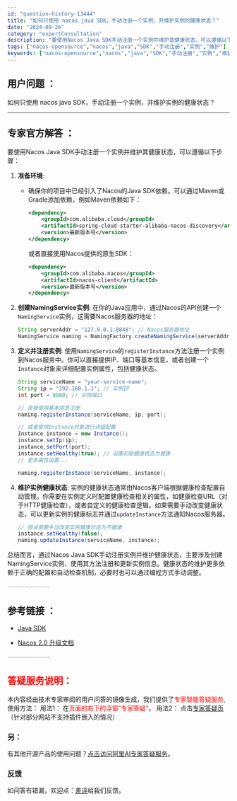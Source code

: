 ```yaml
---
id: "question-history-13444"
title: "如何只使用 nacos java SDK，手动注册一个实例，并维护实例的健康状态？"
date: "2024-09-26"
category: "expertConsultation"
description: "要使用Nacos Java SDK手动注册一个实例并维护其健康状态，可以遵循以下步骤：1. **准备环境**:   - 确保你的项目中已经引入了Nacos的Java SDK依赖。可以通过Maven或Gradle添加依赖，例如Maven依赖如下：     ```xml     dependency  "
tags: ["nacos-opensource","nacos","java","SDK","手动注册","实例","维护"]
keywords: ["nacos-opensource","nacos","java","SDK","手动注册","实例","维护"]
---
```


## 用户问题 ： 
 如何只使用 nacos java SDK，手动注册一个实例，并维护实例的健康状态？  

---------------
## 专家官方解答 ：

要使用Nacos Java SDK手动注册一个实例并维护其健康状态，可以遵循以下步骤：

1. **准备环境**:
   - 确保你的项目中已经引入了Nacos的Java SDK依赖。可以通过Maven或Gradle添加依赖，例如Maven依赖如下：
     ```xml
     <dependency>
         <groupId>com.alibaba.cloud</groupId>
         <artifactId>spring-cloud-starter-alibaba-nacos-discovery</artifactId>
         <version>最新版本号</version>
     </dependency>
     ```
     或者直接使用Nacos提供的原生SDK：
     ```xml
     <dependency>
         <groupId>com.alibaba.nacos</groupId>
         <artifactId>nacos-client</artifactId>
         <version>最新版本号</version>
     </dependency>
     ```

2. **创建NamingService实例**:
   在你的Java应用中，通过Nacos的API创建一个`NamingService`实例，这需要Nacos服务器的地址：
   ```java
   String serverAddr = "127.0.0.1:8848"; // Nacos服务器地址
   NamingService naming = NamingFactory.createNamingService(serverAddr);
   ```

3. **定义并注册实例**:
   使用`NamingService`的`registerInstance`方法注册一个实例到Nacos服务中。你可以直接提供IP、端口等基本信息，或者创建一个`Instance`对象来详细配置实例属性，包括健康状态。
   ```java
   String serviceName = "your-service-name";
   String ip = "192.168.1.1"; // 实例IP
   int port = 8080; // 实例端口
   
   // 直接使用基本信息注册
   naming.registerInstance(serviceName, ip, port);
   
   // 或者使用Instance对象进行详细配置
   Instance instance = new Instance();
   instance.setIp(ip);
   instance.setPort(port);
   instance.setHealthy(true); // 设置初始健康状态为健康
   // 更多属性设置...
   
   naming.registerInstance(serviceName, instance);
   ```

4. **维护实例健康状态**:
   实例的健康状态通常由Nacos客户端根据健康检查配置自动管理。你需要在实例定义时配置健康检查相关的属性，如健康检查URL（对于HTTP健康检查），或者自定义的健康检查逻辑。如果需要手动改变健康状态，可以更新实例的健康标志并通过`updateInstance`方法通知Nacos服务器。
   ```java
   // 假设需要手动改变实例健康状态为不健康
   instance.setHealthy(false);
   naming.updateInstance(serviceName, instance);
   ```

总结而言，通过Nacos Java SDK手动注册实例并维护健康状态，主要涉及创建NamingService实例、使用其方法注册和更新实例信息。健康状态的维护更多依赖于正确的配置和自动检查机制，必要时也可以通过编程方式手动调整。


<font color="#949494">---------------</font> 


## 参考链接 ：

* [Java SDK](https://nacos.io/docs/latest/guide/user/sdk)
 
 * [Nacos 2.0 升级文档](https://nacos.io/docs/latest/upgrading/200-upgrading)


 <font color="#949494">---------------</font> 
 


## <font color="#FF0000">答疑服务说明：</font> 

本内容经由技术专家审阅的用户问答的镜像生成，我们提供了<font color="#FF0000">专家智能答疑服务</font>,使用方法：
用法1： 在<font color="#FF0000">页面的右下的浮窗”专家答疑“</font>。
用法2： 点击[专家答疑页](https://answer.opensource.alibaba.com/docs/intro)（针对部分网站不支持插件嵌入的情况）
### 另：


有其他开源产品的使用问题？[点击访问阿里AI专家答疑服务](https://answer.opensource.alibaba.com/docs/intro)。
### 反馈
如问答有错漏，欢迎点：[差评](https://ai.nacos.io/user/feedbackByEnhancerGradePOJOID?enhancerGradePOJOId=13899)给我们反馈。
